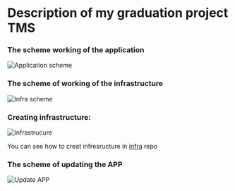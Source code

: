 # Description of my graduation project TMS


### The scheme working of the application

![Application scheme](https://github.com/sivin79/diplom_tms/tree/main/images/chema-works.png)


### The scheme of working of the infrastructure

![Infra scheme](https://github.com/sivin79/diplom_tms/tree/main/images/chema-infra_1.png)

### Creating infrastructure:

![Infrastrucure](https://github.com/sivin79/diplom_tms/tree/main/images/chema-infra_1.png)


You can see how to creat infresructure in [infra](https://github.com/sivin79/infra_diplom) repo

### The scheme of updating the APP

![Update APP](https://github.com/sivin79/diplom_tms/tree/main/images/update_APP.png)
